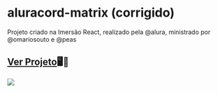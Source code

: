 # aluracord-matrix (corrigido)
Projeto criado na Imersão React, realizado pela @alura, ministrado por @omariosouto e @peas

## <a href="https://aluracord-ninja.vercel.app/chat" target="_blank">Ver Projeto</a>🖥📱

<img src="https://drive.google.com/uc?export=view&id=11j9AxWtFZfmGWofml5VhH0oBNlL3_j_z">
